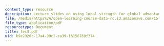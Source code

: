 ```yaml
---
content_type: resource
description: Lecture slides on using local strength for global advantage.
file: /media/https%3A/open-learning-course-data-rc.s3.amazonaws.com/15-220-global-strategy-and-organization-spring-2008/b9e2928c17a499c2ca3916156760f274_lec3.pdf
file_type: application/pdf
resourcetype: Document
title: lec3.pdf
uid: b9e2928c-17a4-99c2-ca39-16156760f274
---
```

